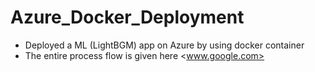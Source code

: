 # Azure_Docker_Deployment
* Deployed a ML (LightBGM) app on Azure by using docker container
* The entire process flow is given here <www.google.com>
